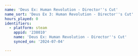 ```yaml
---
name: 'Deus Ex: Human Revolution - Director''s Cut'
name_sort: 'Deus Ex 3: Human Revolution - Director''s Cut'
hours_played: 0
identifiers:
  - platform: steam
    appid: '238010'
    name: 'Deus Ex: Human Revolution - Director''s Cut'
    synced_on: '2024-07-04'

---
```

